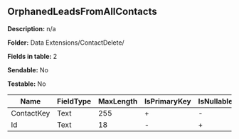 ## OrphanedLeadsFromAllContacts

**Description:** n/a

**Folder:** Data Extensions/ContactDelete/

**Fields in table:** 2

**Sendable:** No

**Testable:** No

| Name | FieldType | MaxLength | IsPrimaryKey | IsNullable | DefaultValue |
| --- | --- | --- | --- | --- | --- |
| ContactKey | Text | 255 | + | - |  |
| Id | Text | 18 | - | + |  |
